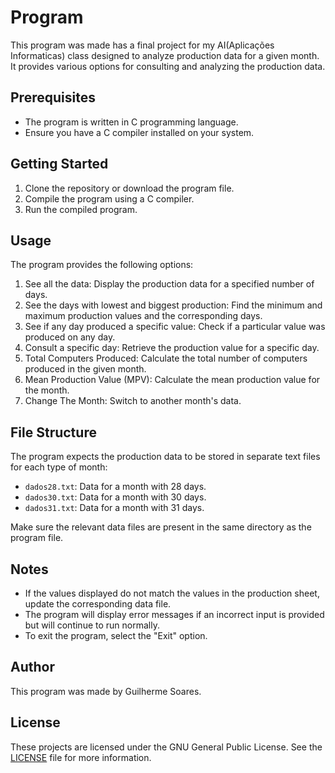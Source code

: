 # Program

This program was made has a final project for my AI(Aplicações Informaticas) class designed to analyze production data for a given month. It provides various options for consulting and analyzing the production data.

## Prerequisites
- The program is written in C programming language.
- Ensure you have a C compiler installed on your system.

## Getting Started
1. Clone the repository or download the program file.
2. Compile the program using a C compiler.
3. Run the compiled program.

## Usage
The program provides the following options:

1. See all the data: Display the production data for a specified number of days.
2. See the days with lowest and biggest production: Find the minimum and maximum production values and the corresponding days.
3. See if any day produced a specific value: Check if a particular value was produced on any day.
4. Consult a specific day: Retrieve the production value for a specific day.
5. Total Computers Produced: Calculate the total number of computers produced in the given month.
6. Mean Production Value (MPV): Calculate the mean production value for the month.
7. Change The Month: Switch to another month's data.

## File Structure
The program expects the production data to be stored in separate text files for each type of month:

- `dados28.txt`: Data for a month with 28 days.
- `dados30.txt`: Data for a month with 30 days.
- `dados31.txt`: Data for a month with 31 days.

Make sure the relevant data files are present in the same directory as the program file.

## Notes
- If the values displayed do not match the values in the production sheet, update the corresponding data file.
- The program will display error messages if an incorrect input is provided but will continue to run normally.
- To exit the program, select the "Exit" option.

## Author
This program was made by Guilherme Soares.

## License

These projects are licensed under the GNU General Public License. See the [LICENSE](LICENSE) file for more information.

